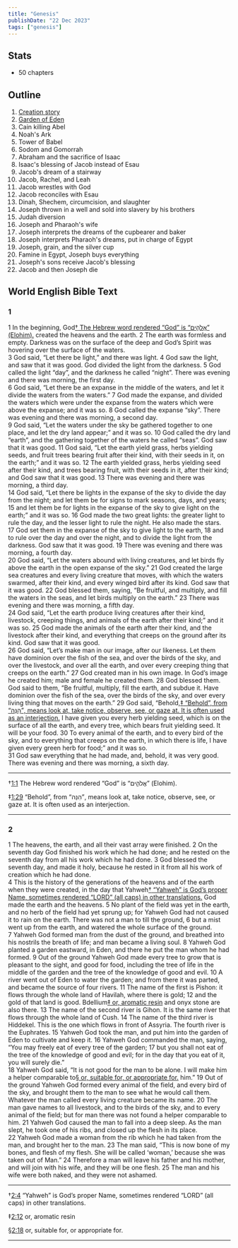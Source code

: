 ```yaml
---
title: "Genesis"
publishDate: "22 Dec 2023"
tags: ["genesis"]
---
```


## Stats

- 50 chapters

## Outline

1. [Creation story](#GEN1V1)
2. [Garden of Eden](#GEN2V4)
3. Cain killing Abel
4. Noah's Ark
5. Tower of Babel
6. Sodom and Gomorrah
7. Abraham and the sacrifice of Isaac
8. Isaac's blessing of Jacob instead of Esau
9. Jacob's dream of a stairway
10. Jacob, Rachel, and Leah
11. Jacob wrestles with God
12. Jacob reconciles with Esau
13. Dinah, Shechem, circumcision, and slaughter
14. Joseph thrown in a well and sold into slavery by his brothers
15. Judah diversion
16. Joseph and Pharaoh's wife
17. Joseph interprets the dreams of the cupbearer and baker
18. Joseph interprets Pharaoh's dreams, put in charge of Egypt
19. Joseph, grain, and the silver cup
20. Famine in Egypt, Joseph buys everything
21. Joseph's sons receive Jacob's blessing
22. Jacob and then Joseph die

## World English Bible Text

### 1

<div class='p'>
<span class="verse" id="GEN1V1">1&#160;</span>In the beginning, God<a href="#GEN1FN1" class="notemark">†<span class="popup"> The Hebrew word rendered “God” is “אֱלֹהִ֑ים” (Elohim).</span></a> created the heavens and the earth.  <span class="verse" id="GEN1V2">2&#160;</span>The earth was formless and empty. Darkness was on the surface of the deep and God’s Spirit was hovering over the surface of the waters.
</div>
<div class='p'> <span class="verse" id="GEN1V3">3&#160;</span>God said, “Let there be light,” and there was light.  <span class="verse" id="GEN1V4">4&#160;</span>God saw the light, and saw that it was good. God divided the light from the darkness.  <span class="verse" id="GEN1V5">5&#160;</span>God called the light “day”, and the darkness he called “night”. There was evening and there was morning, the first day. 
</div>
<div class='p'> <span class="verse" id="GEN1V6">6&#160;</span>God said, “Let there be an expanse in the middle of the waters, and let it divide the waters from the waters.”  <span class="verse" id="GEN1V7">7&#160;</span>God made the expanse, and divided the waters which were under the expanse from the waters which were above the expanse; and it was so.  <span class="verse" id="GEN1V8">8&#160;</span>God called the expanse “sky”. There was evening and there was morning, a second day.
</div>
<div class='p'>
<span class="verse" id="GEN1V9">9&#160;</span>God said, “Let the waters under the sky be gathered together to one place, and let the dry land appear;” and it was so.  <span class="verse" id="GEN1V10">10&#160;</span>God called the dry land “earth”, and the gathering together of the waters he called “seas”. God saw that it was good.  <span class="verse" id="GEN1V11">11&#160;</span>God said, “Let the earth yield grass, herbs yielding seeds, and fruit trees bearing fruit after their kind, with their seeds in it, on the earth;” and it was so.  <span class="verse" id="GEN1V12">12&#160;</span>The earth yielded grass, herbs yielding seed after their kind, and trees bearing fruit, with their seeds in it, after their kind; and God saw that it was good.  <span class="verse" id="GEN1V13">13&#160;</span>There was evening and there was morning, a third day.
</div>
<div class='p'> <span class="verse" id="GEN1V14">14&#160;</span>God said, “Let there be lights in the expanse of the sky to divide the day from the night; and let them be for signs to mark seasons, days, and years;  <span class="verse" id="GEN1V15">15&#160;</span>and let them be for lights in the expanse of the sky to give light on the earth;” and it was so.  <span class="verse" id="GEN1V16">16&#160;</span>God made the two great lights: the greater light to rule the day, and the lesser light to rule the night. He also made the stars.  <span class="verse" id="GEN1V17">17&#160;</span>God set them in the expanse of the sky to give light to the earth,  <span class="verse" id="GEN1V18">18&#160;</span>and to rule over the day and over the night, and to divide the light from the darkness. God saw that it was good.  <span class="verse" id="GEN1V19">19&#160;</span>There was evening and there was morning, a fourth day.
</div>
<div class='p'> <span class="verse" id="GEN1V20">20&#160;</span>God said, “Let the waters abound with living creatures, and let birds fly above the earth in the open expanse of the sky.”  <span class="verse" id="GEN1V21">21&#160;</span>God created the large sea creatures and every living creature that moves, with which the waters swarmed, after their kind, and every winged bird after its kind. God saw that it was good.  <span class="verse" id="GEN1V22">22&#160;</span>God blessed them, saying, “Be fruitful, and multiply, and fill the waters in the seas, and let birds multiply on the earth.”  <span class="verse" id="GEN1V23">23&#160;</span>There was evening and there was morning, a fifth day.
</div>
<div class='p'> <span class="verse" id="GEN1V24">24&#160;</span>God said, “Let the earth produce living creatures after their kind, livestock, creeping things, and animals of the earth after their kind;” and it was so.  <span class="verse" id="GEN1V25">25&#160;</span>God made the animals of the earth after their kind, and the livestock after their kind, and everything that creeps on the ground after its kind. God saw that it was good.
</div>
<div class='p'> <span class="verse" id="GEN1V26">26&#160;</span>God said, “Let’s make man in our image, after our likeness. Let them have dominion over the fish of the sea, and over the birds of the sky, and over the livestock, and over all the earth, and over every creeping thing that creeps on the earth.”  <span class="verse" id="GEN1V27">27&#160;</span>God created man in his own image. In God’s image he created him; male and female he created them.  <span class="verse" id="GEN1V28">28&#160;</span>God blessed them. God said to them, “Be fruitful, multiply, fill the earth, and subdue it. Have dominion over the fish of the sea, over the birds of the sky, and over every living thing that moves on the earth.”  <span class="verse" id="GEN1V29">29&#160;</span>God said, “Behold,<a href="#GEN1FN2" class="notemark">‡<span class="popup"> “Behold”, from “הִנֵּה”, means look at, take notice, observe, see, or gaze at. It is often used as an interjection.</span></a> I have given you every herb yielding seed, which is on the surface of all the earth, and every tree, which bears fruit yielding seed. It will be your food.  <span class="verse" id="GEN1V30">30&#160;</span>To every animal of the earth, and to every bird of the sky, and to everything that creeps on the earth, in which there is life, I have given every green herb for food;” and it was so.
</div>
<div class='p'> <span class="verse" id="GEN1V31">31&#160;</span>God saw everything that he had made, and, behold, it was very good. There was evening and there was morning, a sixth day.
</div>

<div class="footnote">
<hr />
<p class="f" id="GEN1FN1"><span class="notemark">†</span><a class="notebackref" href="#GEN1V1">1:1</a>
 <span class="ft">The Hebrew word rendered “God” is “אֱלֹהִ֑ים” (Elohim).</span></p>
<p class="f" id="GEN1FN2"><span class="notemark">‡</span><a class="notebackref" href="#GEN1V29">1:29</a>
 <span class="ft">“Behold”, from “הִנֵּה”, means look at, take notice, observe, see, or gaze at. It is often used as an interjection.</span></p>

<hr />
</div>

### 2

<div class='p'>
<span class="verse" id="GEN2V1">1&#160;</span>The heavens, the earth, and all their vast array were finished.  <span class="verse" id="GEN2V2">2&#160;</span>On the seventh day God finished his work which he had done; and he rested on the seventh day from all his work which he had done.  <span class="verse" id="GEN2V3">3&#160;</span>God blessed the seventh day, and made it holy, because he rested in it from all his work of creation which he had done. 
</div>
<div class='p'> <span class="verse" id="GEN2V4">4&#160;</span>This is the history of the generations of the heavens and of the earth when they were created, in the day that Yahweh<a href="#GEN2FN1" class="notemark">†<span class="popup"> “Yahweh” is God’s proper Name, sometimes rendered “LORD” (all caps) in other translations.</span></a> God made the earth and the heavens.  <span class="verse" id="GEN2V5">5&#160;</span>No plant of the field was yet in the earth, and no herb of the field had yet sprung up; for Yahweh God had not caused it to rain on the earth. There was not a man to till the ground,  <span class="verse" id="GEN2V6">6&#160;</span>but a mist went up from the earth, and watered the whole surface of the ground.  <span class="verse" id="GEN2V7">7&#160;</span>Yahweh God formed man from the dust of the ground, and breathed into his nostrils the breath of life; and man became a living soul.  <span class="verse" id="GEN2V8">8&#160;</span>Yahweh God planted a garden eastward, in Eden, and there he put the man whom he had formed.  <span class="verse" id="GEN2V9">9&#160;</span>Out of the ground Yahweh God made every tree to grow that is pleasant to the sight, and good for food, including the tree of life in the middle of the garden and the tree of the knowledge of good and evil.  <span class="verse" id="GEN2V10">10&#160;</span>A river went out of Eden to water the garden; and from there it was parted, and became the source of four rivers.  <span class="verse" id="GEN2V11">11&#160;</span>The name of the first is Pishon: it flows through the whole land of Havilah, where there is gold;  <span class="verse" id="GEN2V12">12&#160;</span>and the gold of that land is good. Bdellium<a href="#GEN2FN2" class="notemark">‡<span class="popup"> or, aromatic resin</span></a> and onyx stone are also there.  <span class="verse" id="GEN2V13">13&#160;</span>The name of the second river is Gihon. It is the same river that flows through the whole land of Cush.  <span class="verse" id="GEN2V14">14&#160;</span>The name of the third river is Hiddekel. This is the one which flows in front of Assyria. The fourth river is the Euphrates.  <span class="verse" id="GEN2V15">15&#160;</span>Yahweh God took the man, and put him into the garden of Eden to cultivate and keep it.  <span class="verse" id="GEN2V16">16&#160;</span>Yahweh God commanded the man, saying, “You may freely eat of every tree of the garden;  <span class="verse" id="GEN2V17">17&#160;</span>but you shall not eat of the tree of the knowledge of good and evil; for in the day that you eat of it, you will surely die.”
</div>
<div class='p'> <span class="verse" id="GEN2V18">18&#160;</span>Yahweh God said, “It is not good for the man to be alone. I will make him a helper comparable to<a href="#GEN2FN3" class="notemark">§<span class="popup"> or, suitable for, or appropriate for.</span></a> him.”  <span class="verse" id="GEN2V19">19&#160;</span>Out of the ground Yahweh God formed every animal of the field, and every bird of the sky, and brought them to the man to see what he would call them. Whatever the man called every living creature became its name.  <span class="verse" id="GEN2V20">20&#160;</span>The man gave names to all livestock, and to the birds of the sky, and to every animal of the field; but for man there was not found a helper comparable to him.  <span class="verse" id="GEN2V21">21&#160;</span>Yahweh God caused the man to fall into a deep sleep. As the man slept, he took one of his ribs, and closed up the flesh in its place.  <span class="verse" id="GEN2V22">22&#160;</span>Yahweh God made a woman from the rib which he had taken from the man, and brought her to the man.  <span class="verse" id="GEN2V23">23&#160;</span>The man said, “This is now bone of my bones, and flesh of my flesh. She will be called ‘woman,’ because she was taken out of Man.”  <span class="verse" id="GEN2V24">24&#160;</span>Therefore a man will leave his father and his mother, and will join with his wife, and they will be one flesh.  <span class="verse" id="GEN2V25">25&#160;</span>The man and his wife were both naked, and they were not ashamed.
</div>

<div class="footnote">
<hr />
<p class="f" id="GEN2FN1"><span class="notemark">†</span><a class="notebackref" href="#GEN2V4">2:4</a>
 <span class="ft">“Yahweh” is God’s proper Name, sometimes rendered “LORD” (all caps) in other translations.</span></p>
<p class="f" id="GEN2FN2"><span class="notemark">‡</span><a class="notebackref" href="#GEN2V12">2:12</a>
 <span class="ft">or, aromatic resin</span></p>
<p class="f" id="GEN2FN3"><span class="notemark">§</span><a class="notebackref" href="#GEN2V18">2:18</a>
 <span class="ft">or, suitable for, or appropriate for.</span></p>

<hr />
</div>